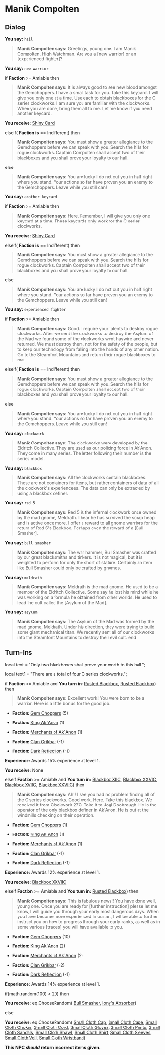 # Manik Compolten
## Dialog

**You say:** `hail`



>**Manik Compolten says:** Greetings, young one. I am Manik Compolten, High Watchman. Are you a [new warrior] or an [experienced fighter]?

**You say:** `new warrior`



if **Faction** >= Amiable then



>**Manik Compolten says:** It is always good to see new blood amongst the Gemchoppers. I have a small task for you. Take this keycard. I will give you only one at a time. Use each to obtain blackboxes for the C series clockworks. I am sure you are familiar with the clockworks. When you are done, bring them all to me. Let me know if you need another keycard.



**You receive:**  [Shiny Card](/item/13844)


elseif( **Faction is** == Indifferent) then



>**Manik Compolten says:** You must show a greater allegiance to the Gemchoppers before we can speak with you. Search the hills for rogue clockworks. Captain Compolten shall accept two of their blackboxes and you shall prove your loyalty to our hall.


else



>**Manik Compolten says:** You are lucky I do not cut you in half right where you stand. Your actions so far have proven you an enemy to the Gemchoppers. Leave while you still can!


**You say:** `another keycard`



if **Faction** >= Amiable then



>**Manik Compolten says:** Here. Remember, I will give you only one keycard at a time. These keycards only work for the C series clockworks.



**You receive:**  [Shiny Card](/item/13844)


elseif( **Faction is** == Indifferent) then



>**Manik Compolten says:** You must show a greater allegiance to the Gemchoppers before we can speak with you. Search the hills for rogue clockworks. Captain Compolten shall accept two of their blackboxes and you shall prove your loyalty to our hall.


else



>**Manik Compolten says:** You are lucky I do not cut you in half right where you stand. Your actions so far have proven you an enemy to the Gemchoppers. Leave while you still can!


**You say:** `experienced fighter`



if **Faction** >= Amiable then



>**Manik Compolten says:** Good. I require your talents to destroy rogue clockworks. After we sent the clockworks to destroy the Asylum of the Mad we found some of the clockworks went haywire and never returned. We must destroy them, not for the safety of the people, but to keep our technology from falling into the hands of any other nation. Go to the Steamfont Mountains and return their rogue blackboxes to me.


elseif( **Faction is** == Indifferent) then



>**Manik Compolten says:** You must show a greater allegiance to the Gemchoppers before we can speak with you. Search the hills for rogue clockworks. Captain Compolten shall accept two of their blackboxes and you shall prove your loyalty to our hall.


else



>**Manik Compolten says:** You are lucky I do not cut you in half right where you stand. Your actions so far have proven you an enemy to the Gemchoppers. Leave while you still can!


**You say:** `clockwork`



>**Manik Compolten says:** The clockworks were developed by the Eldritch Collective. They are used as our policing force in Ak'Anon. They come in many series. The letter following their number is the series model.

**You say:** `blackbox`



>**Manik Compolten says:** All the clockworks contain blackboxes. These are not containers for items, but rather containers of data of all the clockwork's experiencees. The data can only be extracted by using a blackbox definer.

**You say:** `red 5`



>**Manik Compolten says:** Red 5 is the infernal clockwork once owned by the mad gnome, Meldrath. I hear he has survived the scrap heap and is active once more. I offer a reward to all gnome warriors for the return of Red 5's Blackbox. Perhaps even the reward of a [Bull Smasher].

**You say:** `bull smasher`



>**Manik Compolten says:** The war hammer, Bull Smasher was crafted by our great blacksmiths and tinkers. It is not magical, but it is weighted to perform for only the short of stature. Certainly an item like Bull Smasher could only be crafted by gnomes.

**You say:** `meldrath`



>**Manik Compolten says:** Meldrath is the mad gnome.  He used to be a member of the Eldritch Collective.  Some say he lost his mind while he was working on a formula he obtained from other worlds.  He used to lead the cult called the [Asylum of the Mad].

**You say:** `asylum`



>**Manik Compolten says:** The Asylum of the Mad was formed by the mad gnome, Meldrath. Under his direction, they were trying to build some giant mechanical titan.  We recently sent all of our clockworks into the Steamfont Mountains to destroy their evil cult.
end

## Turn-Ins



local text = "Only two blackboxes shall prove your worth to this hall.";

local text1 = "There are a total of four C series clockworks.";



if **Faction** >= Amiable and  **You turn in:** [Rusted Blackbox](/item/13208), [Rusted Blackbox](/item/13208)) then


>**Manik Compolten says:** Excellent work! You were born to be a warrior. Here is a little bonus for the good job.





* __Faction:__ [Gem Choppers](/faction/255) (5)



* __Faction:__ [King Ak`Anon](/faction/333) (1)



* __Faction:__ [Merchants of Ak`Anon](/faction/288) (1)



* __Faction:__ [Clan Grikbar](/faction/1604) (-1)



* __Faction:__ [Dark Reflection](/faction/238) (-1)



**Experience:** Awards 15% experience at level 1.


 **You receive:** None 

elseif **Faction** >= Amiable and  **You turn in:** [Blackbox XIIC](/item/13212), [Blackbox XXVIC](/item/13211), [Blackbox XVIIC](/item/13213), [Blackbox XXVIIC](/item/13214)) then


>**Manik Compolten says:** Ah!! I see you had no problem finding all of the C series clockworks. Good work. Here. Take this blackbox. We received it from Clockwork 27C. Take it to Jogl Doobraugh. He is the operator of the only blackbox definer in Ak'Anon. He is out at the windmills checking on their operation.





* __Faction:__ [Gem Choppers](/faction/255) (1)



* __Faction:__ [King Ak`Anon](/faction/333) (1)



* __Faction:__ [Merchants of Ak`Anon](/faction/288) (1)



* __Faction:__ [Clan Grikbar](/faction/1604) (-1)



* __Faction:__ [Dark Reflection](/faction/238) (-1)



**Experience:** Awards 12% experience at level 1.


 **You receive:**  [Blackbox XXVIIC](/item/13209) 

elseif **Faction** >= Amiable and  **You turn in:** [Rusted Blackbox](/item/13215)) then


>**Manik Compolten says:** This is fabulous news!! You have done well, young one. Once you are ready for [further instruction] please let me know, I will guide you through your early most dangerous days. When you have become more experienced in our art, I wil be able to further instruct you on how to progress through your early ranks, as well as in some various [trades] you will have available to you.





* __Faction:__ [Gem Choppers](/faction/255) (10)



* __Faction:__ [King Ak`Anon](/faction/333) (2)



* __Faction:__ [Merchants of Ak`Anon](/faction/288) (2)



* __Faction:__ [Clan Grikbar](/faction/1604) (-2)



* __Faction:__ [Dark Reflection](/faction/238) (-1)



**Experience:** Awards 14% experience at level 1.


if(math.random(100) < 20) then



 **You receive:** eq.ChooseRandom( [Bull Smasher](/item/13219), [Iony's Absorber](/item/13220)) 


else



 **You receive:** eq.ChooseRandom( [Small Cloth Cap](/item/1013), [Small Cloth Cape](/item/1018), [Small Cloth Choker](/item/1015), [Small Cloth Cord](/item/1019), [Small Cloth Gloves](/item/1022), [Small Cloth Pants](/item/1023), [Small Cloth Sandals](/item/1024), [Small Cloth Shawl](/item/1017), [Small Cloth Shirt](/item/1016), [Small Cloth Sleeves](/item/1020), [Small Cloth Veil](/item/1014), [Small Cloth Wristband](/item/1021)) 




**This NPC *should* return incorrect items given.**
